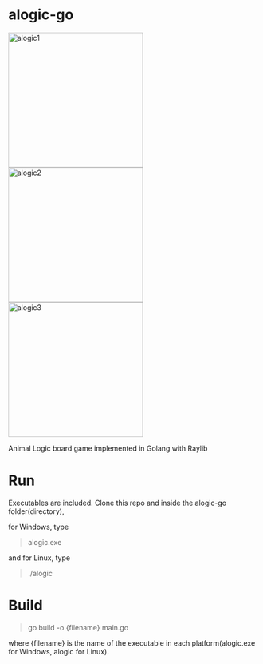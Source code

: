 # alogic-go
<p float="left">
<img width="270" alt="alogic1" src="https://user-images.githubusercontent.com/10954412/209269805-b5bc9f55-124d-4675-857d-47f924587e82.png">
<img width="270" alt="alogic2" src="https://user-images.githubusercontent.com/10954412/209269809-3aedc1fa-f1b2-4ebc-afa9-123edeea27de.png">
<img width="270" alt="alogic3" src="https://user-images.githubusercontent.com/10954412/209269811-014b7e85-b112-4eba-9f88-49cc6bd23d49.png">
</p>

Animal Logic board game implemented in Golang with Raylib

# Run
Executables are included. Clone this repo and inside the alogic-go folder(directory),

for Windows, type
> alogic.exe

and for Linux, type
> ./alogic


# Build
> go build -o {filename} main.go 

where {filename} is the name of the executable in each platform(alogic.exe for Windows, alogic for Linux).

